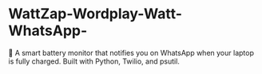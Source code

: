 # WattZap-Wordplay-Watt-WhatsApp-
🔋 A smart battery monitor that notifies you on WhatsApp when your laptop is fully charged. Built with Python, Twilio, and psutil.
